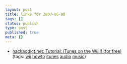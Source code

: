 ```yaml
---
layout: post
title: links for 2007-06-08
tags: []
status: publish
type: post
published: true
meta: {}
---
```

<ul class="delicious">
	<li>
		<div class="delicious-link"><a href="http://hackaddict.blogspot.com/2007/06/tutorial-itunes-on-wii-for-free.html">hackaddict.net: Tutorial: iTunes on the Wii!!! (for free)</a></div>
		<div class="delicious-tags">(tags: <a href="http://del.icio.us/markmorga/wii">wii</a> <a href="http://del.icio.us/markmorga/howto">howto</a> <a href="http://del.icio.us/markmorga/itunes">itunes</a> <a href="http://del.icio.us/markmorga/audio">audio</a> <a href="http://del.icio.us/markmorga/music">music</a>)</div>
	</li>
</ul>
